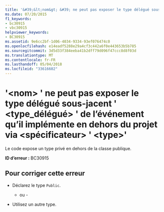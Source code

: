 ```yaml
---
title: '&#39;&lt;nom&gt; &#39; ne peut pas exposer le type délégué sous-jacent &#39; &lt;type_délégué&gt; &#39; de l’événement qu’il implémente en dehors du projet via &lt;spécificateur&gt; &#39; &lt;type&gt;&#39;'
ms.date: 07/20/2015
f1_keywords:
- bc30915
- vbc30915
helpviewer_keywords:
- BC30915
ms.assetid: 9e6cc2bf-1d06-4034-9334-93ef076474c0
ms.openlocfilehash: e14eadf5288e29a4cf3c442a6f0e443653b5b785
ms.sourcegitcommit: 3d5d33f384eeba41b2dff79d096f47ccc8d8f03d
ms.translationtype: MT
ms.contentlocale: fr-FR
ms.lasthandoff: 05/04/2018
ms.locfileid: "33616602"
---
```

# <a name="39ltnamegt39-cannot-expose-the-underlying-delegate-type-39ltdelegatetypegt39-of-the-event-it-is-implementing-outside-the-project-through-ltspecifiergt-39lttypegt39"></a>&#39;&lt;nom&gt; &#39; ne peut pas exposer le type délégué sous-jacent &#39; &lt;type_délégué&gt; &#39; de l’événement qu’il implémente en dehors du projet via &lt;spécificateur&gt; &#39; &lt;type&gt;&#39;
Le code expose un type privé en dehors de la classe publique.  
  
 **ID d’erreur :** BC30915  
  
## <a name="to-correct-this-error"></a>Pour corriger cette erreur  
  
-   Déclarez le type `Public`.  
  
     - ou -  
  
-   Utilisez un autre type.
